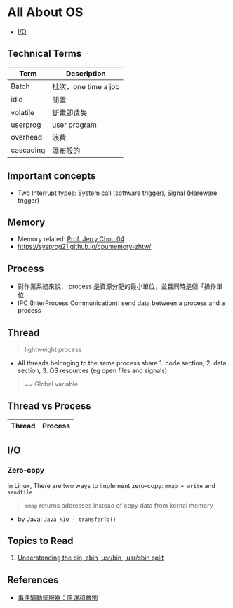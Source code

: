# All About OS

- [I/O](#io)

## Technical Terms

| Term | Description |
| ---- | ----------- |
| Batch | 批次，one time a job |
| idle |  閒置 |
| volatile | 斷電即遺失 |
| userprog | user program |
| overhead | 浪費 |
| cascading | 瀑布般的 |

## Important concepts

- Two Interrupt types: System call (software trigger), Signal (Hareware trigger)

## Memory

- Memory related: [Prof. Jerry Chou 04](./10510prof-jerry-chou-OS/04/README.md)
- https://sysprog21.github.io/cpumemory-zhtw/


## Process

- 對作業系統來說， process 是資源分配的最小單位，並且同時是個「操作單位
- IPC (InterProcess Communication): send data between a process and a process

## Thread

> lightweight process

- All threads belonging to the same process share 1. code section, 2. data section, 3. OS resources (eg open files and signals)

> == Global variable

## Thread vs Process

| Thread | Process |
| ------ | ------- |

## I/O

### Zero-copy 

In Linux, There are two ways to implement zero-copy: `mmap + write` and `sendfile`

> `mmap` returns addresses instead of copy data from kernal memory

- by Java: `Java NIO - transferTo()`


## Topics to Read

1. [Understanding the bin, sbin, usr/bin , usr/sbin split](http://lists.busybox.net/pipermail/busybox/2010-December/074114.html)

## References

- [事件驅動伺服器：原理和實例](https://hackmd.io/@sysprog/event-driven-server)
